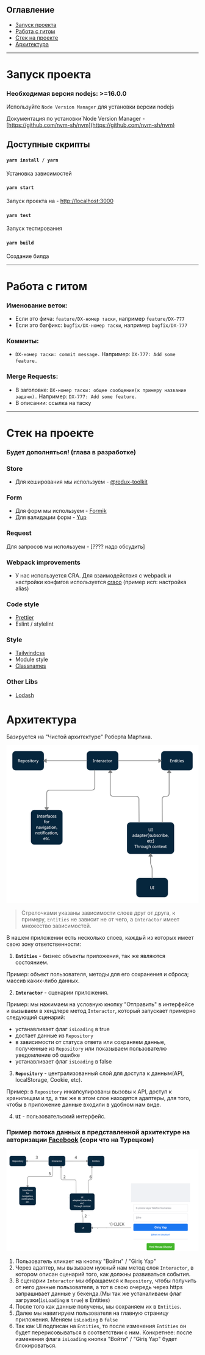 ## Оглавление
- [Запуск проекта](#Запуск_проекта)
- [Работа с гитом](#Работа_с_гитом)
- [Стек на проекте](#Стек_на_проекте)
- [Архитектура](#Архитектура)

____
#  <a name="Запуск_проекта">Запуск проекта</a>

### Необходимая версия nodejs: >=16.0.0
Используйте `Node Version Manager` для установки версии nodejs

Документация по установки`Node Version Manager - [https://github.com/nvm-sh/nvm](https://github.com/nvm-sh/nvm)

## Доступные скрипты

#### `yarn install / yarn`
Установка зависимостей
#### `yarn start`
Запуск проекта на - [http://localhost:3000](http://localhost:3000)
#### `yarn test`
Запуск тестирования
#### `yarn build`
Создание билда

____
# <a name="Работа_с_гитом">Работа с гитом</a>

### Именование веток:
- Если это фича: `feature/DX-номер таски`, например `feature/DX-777`
- Если это багфикс: `bugfix/DX-номер таски`, например `bugfix/DX-777`

### Коммиты:
- `DX-номер таски: commit message.` Например: `DX-777: Add some feature.`

### Merge Requests:
- В заголовке: `DX-номер таски: общее сообщение(к примеру название задачи).` Например: `DX-777: Add some feature.`
- В описании: ссылка на таску

____
# <a name="Стек_на_проекте">Стек на проекте</a>

### Будет дополняться! (глава в разработке)

### Store
- Для кеширования мы используем - [@redux-toolkit](https://redux-toolkit.js.org/)
### Form
- Для форм мы используем - [Formik](https://formik.org/)
- Для валидации форм - [Yup](https://www.npmjs.com/package/yup)
### Request
Для запросов мы используем - [???? надо обсудить]
### Webpack improvements
- У нас используется CRA. Для взаимодействия с webpack и настройки конфигов используется [craco](https://www.npmjs.com/package/@craco/craco)
  (пример исп: настройка alias)
### Code style
- [Prettier](https://prettier.io/)
- Eslint / stylelint
### Style
- [Tailwindcss](https://tailwindcss.com/)
- Module style
- [Classnames](https://www.npmjs.com/package/classnames)
### Other Libs
- [Lodash](https://lodash.com/)


# <a name="Архитектура">Архитектура</a>

Базируется на "Чистой архитектуре" Роберта Мартина.

![architecture-diagram](./architecture.jpg)
> Стрелочками указаны зависимости слоев друг от друга, к примеру, `Entities` не зависит не от чего, а `Interactor` имеет множество зависимостей.

В нашем приложении есть несколько слоев, каждый из которых имеет свою зону ответственности:
1) <b>`Entities`</b> - бизнес объекты приложения, так же являются состоянием.

Пример: объект пользователя, методы для его сохранения и сброса; массив каких-либо данных.


2) <b>`Interactor`</b> - сценарии приложения.

Пример: мы нажимаем на условную кнопку "Отправить" в интерфейсе и вызываем в хендлере метод `Interactor`,
который запускает примерно следующий сценарий:
- устанавливает флаг `isLoading` в true
- достает данные из `Repository`
- в зависимости от статуса ответа или сохраняем данные, полученные из `Repository` или показываем пользователю уведомление об ошибке
- устанавливает флаг `isLoading` в false


3) <b>`Repository`</b> - централизованный слой для доступа к данным(API, localStorage, Cookie, etc).

Пример: в `Repository` инкапсулированы вызовы к API, доступ к хранилищам и тд, а так же в этом слое находятся адаптеры,
для того, чтобы в приложение данные входили в удобном нам виде.


4) <b>`UI`</b> - пользовательский интерфейс.


### Пример потока данных в представленной архитектуре на авторизации [Facebook](https://tr-tr.facebook.com/) (сори что на Турецком)

![architecture-diagram](./architecture-example.png)

1) Пользователь кликает на кнопку "Войти" / "Giriş Yap"
2) Через адаптер, мы вызываем нужный нам метод слоя `Interactor`, в котором описан сценарий того, как должны развиваться события.
3) В сценарии `Interactor` мы обращаемся к `Repository`, чтобы получить от него данные пользователя, а тот в свою очередь через https запрашивает данные у бекенда.(Мы так же устаналиваем флаг загрузки(`isLoading` в `true`) в Entities)
4) После того как данные получены, мы сохраняем их в `Entities`.
5) Далее мы навигируем пользователя на главную страницу приложения. Меняем `isLoading` в `false`
6) Так как UI подписан на `Entities`, то после изменения `Entities` он будет перерисовываться в соответствии с ним. Конкретнее: после изменения флага `isLoading` кнопка "Войти" / "Giriş Yap" будет блокироваться.



